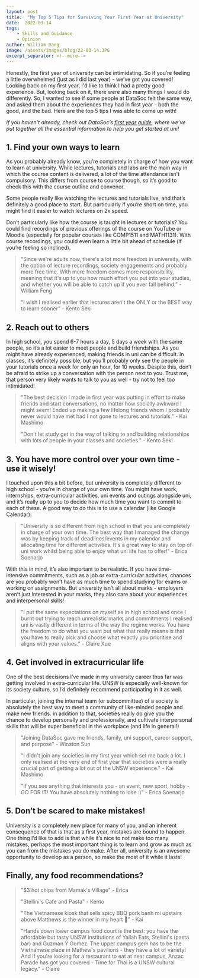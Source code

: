 ```yaml
---
layout: post
title:  "My Top 5 Tips for Surviving Your First Year at University"
date:  2022-03-14
tags: 
    - Skills and Guidance
    - Opinion
author: William Dang
image: /assets/images/blog/22-03-14.JPG
excerpt_separator: <!--more-->
---
```


Honestly, the first year of university can be intimidating. So if you’re feeling a little overwhelmed (just as I did last year) - we’ve got you covered! Looking back on my first year, I'd like to think I had a pretty good experience. But, looking back on it, there were also many things I would do differently. So, I wanted to see if some people at DataSoc felt the same way, and asked them about the experiences they had in first year - both the good, and the bad. Here are the top 5 tips I was able to come up with!

<!--more-->

*If you haven’t already, check out DataSoc’s [first year guide](https://unswdata.com/publications/first-year-guide/), where we’ve put together all the essential information to help you get started at uni!* 

## 1. Find your own ways to learn
As you probably already know, you’re completely in charge of how you want to learn at university. While lectures, tutorials and labs are the main way in which the course content is delivered, a lot of the time attendance isn’t compulsory. This differs from course to course though, so it’s good to check this with the course outline and convenor. 

Some people really like watching the lectures and tutorials live, and that’s definitely a good place to start. But particularly if you’re short on time, you might find it easier to watch lectures on 2x speed. 

Don’t particularly like how the course is taught in lectures or tutorials? You could find recordings of previous offerings of the course on YouTube or Moodle (especially for popular courses like COMP1511 and MATH1131). With course recordings, you could even learn a little bit ahead of schedule (if you’re feeling so inclined).

> “Since we're adults now, there's a lot more freedom in university, with the option of lecture recordings, society engagements and probably more free time. With more freedom comes more responsibility, meaning that it's up to you how much effort you put into your studies, and whether you will be able to catch up if you ever fall behind.” - William Feng
>
> “I wish I realised earlier that lectures aren't the ONLY or the BEST way to learn sooner” - Kento Seki 

## 2. Reach out to others
In high school, you spend 6-7 hours a day, 5 days a week with the same people, so it’s a lot easier to meet people and build friendships. As you might have already experienced, making friends in uni can be difficult. In classes, it’s definitely possible, but you’ll probably only see the people in your tutorials once a week for only an hour, for 10 weeks. Despite this, don’t be afraid to strike up a conversation with the person next to you. Trust me, that person very likely wants to talk to you as well - try not to feel too intimidated!

> "The best decision I made in first year was putting in effort to make friends and start conversations, no matter how socially awkward I might seem! Ended up making a few lifelong friends whom I probably never would have met had I not gone to lectures and tutorials." - Kai Mashimo
>
> "Don't let study get in the way of talking to and building relationships with lots of people in your classes and societies." - Kento Seki


## 3. You have more control over your own time - use it wisely!
I touched upon this a bit before, but university is completely different to high school - you’re in charge of your own time. You might have work, internships, extra-curricular activities, uni events and outings alongside uni, and it’s really up to you to decide how much time you want to commit to each of these. A good way to do this is to use a calendar (like Google Calendar):

> "University is so different from high school in that you are completely in charge of your own time. The best way that I managed the change was by keeping track of deadlines/events in my calendar and allocating time for different activities. It's a great way to stay on top of uni work whilst being able to enjoy what uni life has to offer!" - Erica Soenarjo

With this in mind, it’s also important to be realistic. If you have time-intensive commitments, such as a job or extra-curricular activities, chances are you probably won’t have as much time to spend studying for exams or working on assignments. But university isn’t all about marks - employers aren’t just interested in your marks, they also care about your experiences and interpersonal skills!

> "I put the same expectations on myself as in high school and once I burnt out trying to reach unrealistic marks and commitments I realised uni is vastly different in terms of the way the regime works. 
> You have the freedom to do what you want but what that really means is that you have to really pick and choose what exactly you prioritise and aligns with your values." - Claire Xue

## 4. Get involved in extracurricular life
One of the best decisions I’ve made in my university career thus far was getting involved in extra-curricular life. UNSW is especially well-known for its society culture, so I’d definitely recommend participating in it as well. 

In particular, joining the internal team (or subcommittee) of a society is absolutely the best way to meet a community of like-minded people and make new friends. In addition to that, societies really do give you the chance to develop personally and professionally, and cultivate interpersonal skills that will be super beneficial in the workplace (and  life in general!)

> "Joining DataSoc gave me friends, family, uni support, career support, and purpose" - Winston Sun
>
> "I didn't join any societies in my first year which set me back a lot. I only realised at the very end of first year that societies were a really crucial part of getting a lot out of the UNSW experience." - Kai Mashimo
>
> "If you see anything that interests you - an event, new sport, hobby - GO FOR IT! You have absolutely nothing to lose :)" - Erica Soenarjo

## 5. Don’t be scared to make mistakes!

University is a completely new place for many of you, and an inherent consequence of that is that as a first year, mistakes are bound to happen. One thing I’d like to add is that while it’s nice to not make too many mistakes, perhaps the most important thing is to learn and grow as much as you can from the mistakes you do make. After all, university is an awesome opportunity to develop as a person, so make the most of it while it lasts!

## Finally, any food recommendations?
> "$3 hot chips from Mamak's Village" - Erica
>
> "Stellini's Cafe and Pasta" - Kento
> 
> "The Vietnamese kiosk that sells spicy BBQ pork banh mi upstairs above Matthews is the winner in my heart 💓" - Kai
> 
> "Hands down lower campus food court is the best: you have the affordable but tasty UNSW institutions of Yallah Eats, Stellini's (pasta bar) and Guzman Y Gomez.
> The upper campus gem has to be the Vietnamese place in Mathew's pavilions - they have a lot of variety!
> And if you're looking for a restaurant to eat at near campus, Anzac Parade has got you covered - Time for Thai is a UNSW cultural legacy."  - Claire
 
